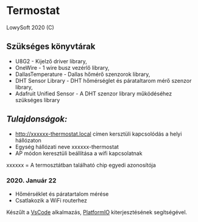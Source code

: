 # Termostat

LowySoft 2020 (C)

## Szükséges könyvtárak

- U8G2  -  Kijelző driver library,
- OneWire - 1 wire busz vezérlő library,
- DallasTemperature - Dallas hőmérő szenzorok library,
- DHT Sensor Library - DHT hőmérséglet és párataltarom mérő szenzor library,
- Adafruit Unified Sensor - A DHT szenzor library működéséhez szükséges library

## *Tulajdonságok:*

- http://xxxxxx-thermostat.local címen kersztüli kapcsolódás a helyi hállózaton
- Egység hállózati neve xxxxxx-thermostat
- AP módon keresztüli beállítása a wifi kapcsolatnak

xxxxxx = A termosztátban található chip egyedi azonosítója

### **2020. Január 22**

- Hőmérséklet és páratartalom mérése
- Csatlakozik a WiFi routerhez

Készűlt a [VsCode](https://code.visualstudio.com) alkalmazás, [PlatformIO](https://www.platformio.org/) kiterjesztésének segítségével.
